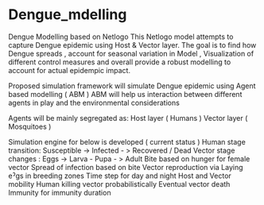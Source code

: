 # Dengue_mdelling
Dengue Modelling based on Netlogo
This Netlogo model attempts to capture Dengue epidemic using Host & Vector layer.
The goal is to find how Dengue spreads , account for seasonal variation in Model , Visualization of different control measures and overall provide a robust modelling to account for actual epidempic impact.

Proposed simulation framework will simulate Dengue epidemic using Agent based modelling ( ABM )
ABM will help us interaction between different agents in play and the environmental considerations

Agents will be mainly segregated as:
  Host layer ( Humans )
  Vector layer ( Mosquitoes )

Simulation engine for below is developed ( current status )
		Human stage transition:  Susceptible -> Infected - > Recovered / Dead 
		Vector stage changes : Eggs -> Larva - Pupa - > Adult
		Bite based on hunger for female vector
		Spread of infection based on bite
		Vector reproduction via Laying eˀgs in breeding zones
		Time step for day and night
		Host and Vector mobility
		Human killing vector probabilistically
		Eventual vector death
		Immunity for immunity duration
